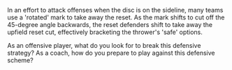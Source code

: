 In an effort to attack offenses when the disc is on the sideline, many
teams use a 'rotated' mark to take away the reset. As the mark shifts to
cut off the 45-degree angle backwards, the reset defenders shift to take
away the upfield reset cut, effectively bracketing the thrower's 'safe'
options.

As an offensive player, what do you look for to break this defensive
strategy? As a coach, how do you prepare to play against this defensive
scheme?
